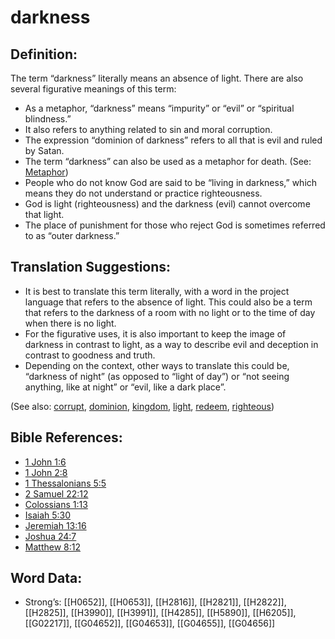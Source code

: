 # darkness

## Definition:

The term “darkness” literally means an absence of light. There are also several figurative meanings of this term:

* As a metaphor, “darkness” means “impurity” or “evil” or “spiritual blindness.”
* It also refers to anything related to sin and moral corruption.
* The expression “dominion of darkness” refers to all that is evil and ruled by Satan.
* The term “darkness” can also be used as a metaphor for death. (See: [Metaphor](../../translate/figs-metaphor))
* People who do not know God are said to be “living in darkness,” which means they do not understand or practice righteousness.
* God is light (righteousness) and the darkness (evil) cannot overcome that light.
* The place of punishment for those who reject God is sometimes referred to as “outer darkness.”

## Translation Suggestions:

* It is best to translate this term literally, with a word in the project language that refers to the absence of light. This could also be a term that refers to the darkness of a room with no light or to the time of day when there is no light.
* For the figurative uses, it is also important to keep the image of darkness in contrast to light, as a way to describe evil and deception in contrast to goodness and truth.
* Depending on the context, other ways to translate this could be, “darkness of night” (as opposed to “light of day”) or “not seeing anything, like at night” or “evil, like a dark place”.

(See also: [corrupt](../other/corrupt.md), [dominion](../kt/dominion.md), [kingdom](../other/kingdom.md), [light](../other/light.md), [redeem](../kt/redeem.md), [righteous](../kt/righteous.md))

## Bible References:

* [1 John 1:6](rc://en/tn/help/1jn/01/06)
* [1 John 2:8](rc://en/tn/help/1jn/02/08)
* [1 Thessalonians 5:5](rc://en/tn/help/1th/05/05)
* [2 Samuel 22:12](rc://en/tn/help/2sa/22/12)
* [Colossians 1:13](rc://en/tn/help/col/01/13)
* [Isaiah 5:30](rc://en/tn/help/isa/05/30)
* [Jeremiah 13:16](rc://en/tn/help/jer/13/16)
* [Joshua 24:7](rc://en/tn/help/jos/24/07)
* [Matthew 8:12](rc://en/tn/help/mat/08/12)

## Word Data:

* Strong’s: [[H0652]], [[H0653]], [[H2816]], [[H2821]], [[H2822]], [[H2825]], [[H3990]], [[H3991]], [[H4285]], [[H5890]], [[H6205]], [[G02217]], [[G04652]], [[G04653]], [[G04655]], [[G04656]]
